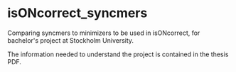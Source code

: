 # isONcorrect_syncmers
Comparing syncmers to minimizers to be used in isONcorrect, for bachelor's project at Stockholm University.

The information needed to understand the project is contained in the thesis PDF.
